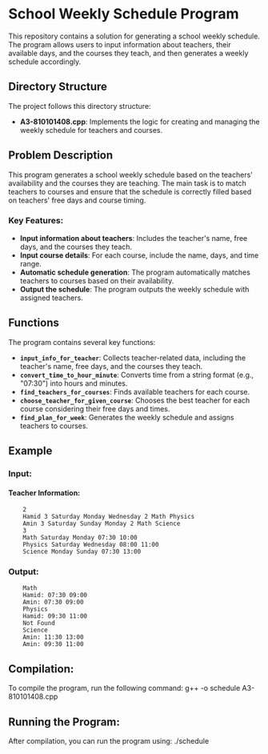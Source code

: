 # School Weekly Schedule Program

This repository contains a solution for generating a school weekly schedule. The program allows users to input information about teachers, their available days, and the courses they teach, and then generates a weekly schedule accordingly.

## Directory Structure

The project follows this directory structure:

- **A3-810101408.cpp**: Implements the logic for creating and managing the weekly schedule for teachers and courses.

## Problem Description

This program generates a school weekly schedule based on the teachers' availability and the courses they are teaching. The main task is to match teachers to courses and ensure that the schedule is correctly filled based on teachers' free days and course timing.

### Key Features:

- **Input information about teachers**: Includes the teacher's name, free days, and the courses they teach.
- **Input course details**: For each course, include the name, days, and time range.
- **Automatic schedule generation**: The program automatically matches teachers to courses based on their availability.
- **Output the schedule**: The program outputs the weekly schedule with assigned teachers.

## Functions

The program contains several key functions:

- **`input_info_for_teacher`**: Collects teacher-related data, including the teacher's name, free days, and the courses they teach.
- **`convert_time_to_hour_minute`**: Converts time from a string format (e.g., "07:30") into hours and minutes.
- **`find_teachers_for_courses`**: Finds available teachers for each course.
- **`choose_teacher_for_given_course`**: Chooses the best teacher for each course considering their free days and times.
- **`find_plan_for_week`**: Generates the weekly schedule and assigns teachers to courses.

## Example

### Input:

#### Teacher Information:

        2
        Hamid 3 Saturday Monday Wednesday 2 Math Physics
        Amin 3 Saturday Sunday Monday 2 Math Science
        3
        Math Saturday Monday 07:30 10:00
        Physics Saturday Wednesday 08:00 11:00
        Science Monday Sunday 07:30 13:00

### Output:
        Math
        Hamid: 07:30 09:00
        Amin: 07:30 09:00
        Physics
        Hamid: 09:30 11:00
        Not Found
        Science
        Amin: 11:30 13:00
        Amin: 09:30 11:00

## Compilation:
To compile the program, run the following command:
        g++ -o schedule A3-810101408.cpp
## Running the Program:
After compilation, you can run the program using:
        ./schedule
